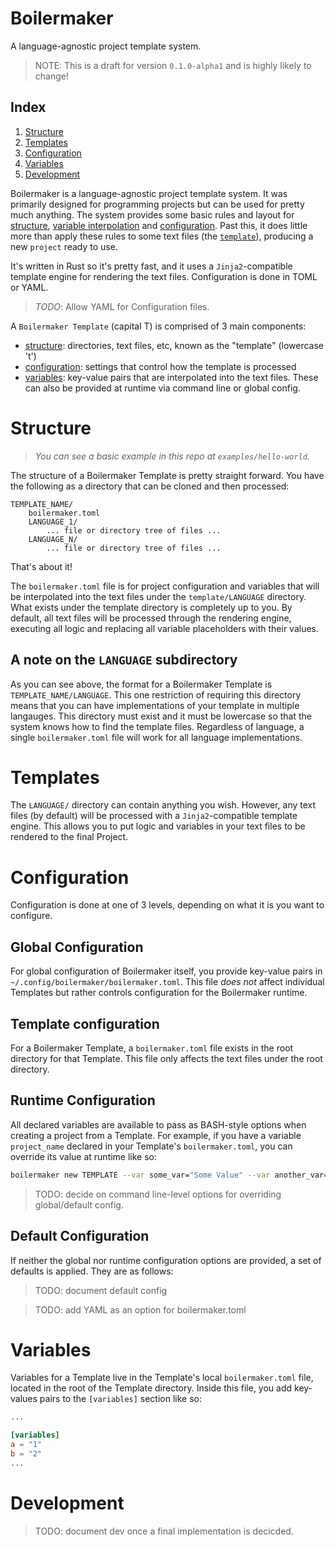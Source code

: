 # Boilermaker

A language-agnostic project template system.

> NOTE: This is a draft for version `0.1.0-alpha1` and is highly likely to change!

## Index

1. [Structure](#structure)
2. [Templates](#templates)
3. [Configuration](#configuration)
4. [Variables](#variables)
5. [Development](#dev)

Boilermaker is a language-agnostic project template system. It was primarily designed
for programming projects but can be used for pretty much anything. The system provides some
basic rules and layout for [structure](#structure), [variable interpolation](#variables) and
[configuration](#configuration). Past this, it does little more than apply these rules to
some text files (the [`template`](#templates)), producing a new `project` ready to use.

It's written in Rust so it's pretty fast, and it uses a `Jinja2`-compatible template engine for
rendering the text files. Configuration is done in TOML or YAML.

> _TODO_: Allow YAML for Configuration files.

A `Boilermaker Template` (capital T) is comprised of 3 main components:

- [structure](#structure): directories, text files, etc, known as the "template" (lowercase 't')
- [configuration](#configuration): settings that control how the template is processed
- [variables](#variables): key-value pairs that are interpolated into the text files. These can
    also be provided at runtime via command line or global config.

<a name="structure"></a>
# Structure

> _You can see a basic example in this repo at `examples/hello-world`._

The structure of a Boilermaker Template is pretty straight forward. You have the  following as a
directory that can be cloned and then processed:

```
TEMPLATE_NAME/
    boilermaker.toml
    LANGUAGE_1/
        ... file or directory tree of files ...
    LANGUAGE_N/
        ... file or directory tree of files ...
```

That's about it!

The `boilermaker.toml` file is for project configuration and variables that will be
interpolated into the text files under the `template/LANGUAGE` directory. What exists under the
template directory is completely up to you. By default, all text files will be processed through
the rendering engine, executing all logic and replacing all variable placeholders with their values.

## A note on the `LANGUAGE` subdirectory

As you can see above, the format for a Boilermaker Template is `TEMPLATE_NAME/LANGUAGE`. This one
restriction of requiring this directory means that you can have implementations of your template
in multiple langauges. This directory must exist and it must be lowercase so that the system
knows how to find the template files. Regardless of language, a single `boilermaker.toml`
file will work for all language implementations.

<a name="templates"></a>
# Templates

The `LANGUAGE/` directory can contain anything you wish. However, any text files (by default)
will be processed with a `Jinja2`-compatible template engine. This allows you to put logic
and variables in your text files to be rendered to the final Project.

<a name="configuration"></a>
# Configuration

Configuration is done at one of 3 levels, depending on what it is you want to configure.

## Global Configuration

For global configuration of Boilermaker itself, you provide key-value pairs in
`~/.config/boilermaker/boilermaker.toml`. This file _does not_ affect individual Templates but
rather controls configuration for the Boilermaker runtime.

## Template configuration

For a Boilermaker Template, a `boilermaker.toml` file exists in the root directory for that
Template. This file only affects the text files under the root directory.

## Runtime Configuration

All declared variables are available to pass as BASH-style options when creating a project from
a Template. For example, if you have a variable `project_name` declared in your Template's
`boilermaker.toml`, you can override its value at runtime like so:

```bash
boilermaker new TEMPLATE --var some_var="Some Value" --var another_var=123
```

> TODO: decide on command line-level options for overriding global/default config.

## Default Configuration

If neither the global nor runtime configuration options are provided, a set of defaults is applied.
They are as follows:

> TODO: document default config

> TODO: add YAML as an option for boilermaker.toml

<a name="variables"></a>
# Variables

Variables for a Template live in the Template's local `boilermaker.toml` file, located in the root
of the Template directory. Inside this file, you add key-values pairs to the
`[variables]` section like so:

```toml
...

[variables]
a = "1"
b = "2"
...
```

<a name="dev"></a>
# Development

> TODO: document dev once a final implementation is decicded.
